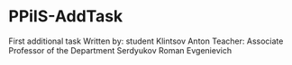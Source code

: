 # PPiIS-AddTask
First additional task
Written by: student Klintsov Anton
Teacher: Associate Professor of the Department Serdyukov Roman Evgenievich
